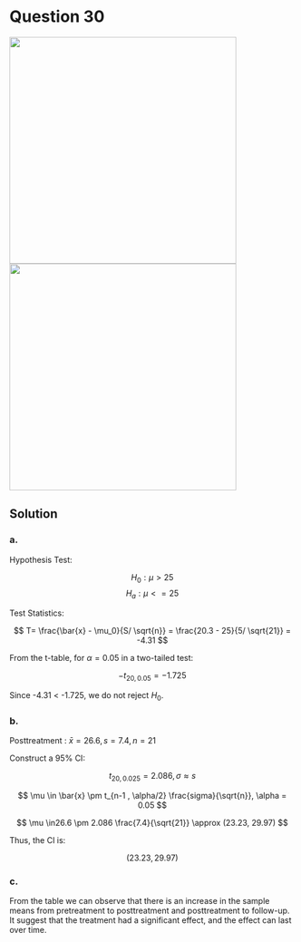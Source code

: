 # Question 30
<img src="https://github.com/user-attachments/assets/f7e5c023-cb4c-4327-94d6-6c0674b789a7" width="400">
<img src="https://github.com/user-attachments/assets/e1407370-86ee-4e29-bd91-75e880afb88b" width="400">

## Solution

### a.

Hypothesis Test:

$$
H_0:μ > 25
$$
$$
H_a:μ <= 25
$$

Test Statistics:

$$
T= \frac{\bar{x} - \mu_0}{S/ \sqrt{n}} = \frac{20.3 - 25}{5/ \sqrt{21}} = -4.31
$$

From the t-table, for $\alpha = 0.05$ in a two-tailed test:

$$
-t_{20,0.05} = -1.725
$$

Since -4.31 < -1.725, we do not reject $H_0$.

### b.

Posttreatment : $\bar{x} = 26.6, s = 7.4, n = 21$

Construct a 95% CI:

$$
t_{20,0.025} = 2.086, \sigma \approx s
$$  

$$
\mu \in \bar{x} \pm t_{n-1 , \alpha/2} \frac{sigma}{\sqrt{n}}, \alpha = 0.05
$$

$$
\mu \in26.6 \pm 2.086 \frac{7.4}{\sqrt{21}} \approx (23.23, 29.97)
$$

Thus, the CI is:

$$
(23.23, 29.97)
$$

### c.

From the table we can observe that there is an increase in the sample means from pretreatment to posttreatment and posttreatment to follow-up. It suggest that the treatment had a significant effect, and the effect can last over time.
